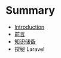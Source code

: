 # Summary

* [Introduction](README.md)
* [前言](foreword.md)
* [知识储备](chapter1/readme.md)
* 探秘 Laravel

